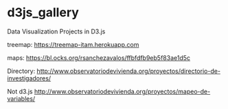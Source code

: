 # d3js_gallery
Data Visualization Projects in D3.js 

treemap:
https://treemap-itam.herokuapp.com

maps:
https://bl.ocks.org/rsanchezavalos/ffbfdfb9eb5f83ae1d5c

Directory:
http://www.observatoriodevivienda.org/proyectos/directorio-de-investigadores/

Not d3.js
http://www.observatoriodevivienda.org/proyectos/mapeo-de-variables/
